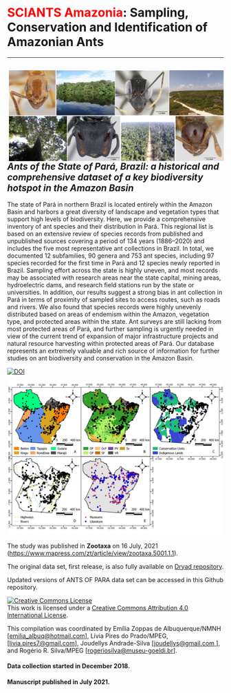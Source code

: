 # <span style="color:red">SCIANTS Amazonia</span>: Sampling, Conservation and Identification of Amazonian Ants
--------------------------------------------------------
## ***<img align="right" width="500" src="https://github.com/rrsilva/Ants_of_Para/blob/main/cover_book_image.jpeg">Ants of the State of Pará, Brazil: a historical and comprehensive dataset of a key biodiversity hotspot in the Amazon Basin***

The state of Pará in northern Brazil is located entirely within the Amazon Basin and harbors a great diversity of landscape and vegetation types that support high levels of biodiversity. Here, we provide a comprehensive inventory of ant species and their distribution in Pará. This regional list is based on an extensive review of species records from published and unpublished sources covering a period of 134 years (1886–2020) and includes the five most representative ant collections in Brazil. In total, we documented 12 subfamilies, 90 genera and 753 ant species, including 97 species recorded for the first time in Pará and 12 species newly reported in Brazil. Sampling effort across the state is highly uneven, and most records may be associated with research areas near the state capital, mining areas, hydroelectric dams, and research field stations run by the state or universities. In addition, our results suggest a strong bias in ant collection in Pará in terms of proximity of sampled sites to access routes, such as roads and rivers. We also found that species records were highly unevenly distributed based on areas of endemism within the Amazon, vegetation type, and protected areas within the state. Ant surveys are still lacking from most protected areas of Pará, and further sampling is urgently needed in view of the current trend of expansion of major infrastructure projects and natural resource harvesting within protected areas of Pará. Our database represents an extremely valuable and rich source of information for further studies on ant biodiversity and conservation in the Amazon Basin.

[![DOI](https://zenodo.org/badge/407173886.svg)](https://zenodo.org/badge/latestdoi/407173886)

<p align="center">
  <img src="https://github.com/rrsilva/Ants_of_Para/blob/main/ants_of_PA_records.jpg" width="600" title="hover text">
</p>

The study was published in **Zootaxa** on 16 July, 2021 (https://www.mapress.com/zt/article/view/zootaxa.5001.1.1).

The original data set, first release, is also fully available on [Dryad repository](https://doi.org/10.5061/dryad.6djh9w11h).

Updated versions of ANTS OF PARA data set can be accessed in this Github repository.


<a rel="license" href="http://creativecommons.org/licenses/by/4.0/"><img alt="Creative Commons License" style="border-width:0" src="https://i.creativecommons.org/l/by/4.0/88x31.png" /></a><br />This work is licensed under a <a rel="license" href="http://creativecommons.org/licenses/by/4.0/">Creative Commons Attribution 4.0 International License</a>.

This compilation was coordinated by Emília Zoppas de Albuquerque/NMNH  [[emilia_albuq@hotmail.com](mailto:emilia_albuq@hotmail.com)], Lívia Pires do Prado/MPEG,  [[livia.pires7@gmail.com](mailto:livia.pires7@gmail.com)], Joudellys Andrade-Silva [[joudellys@gmail.com ](mailto:joudellys@gmail.com )], and Rogério R. Silva/MPEG [[rogeriosilva@museu-goeldi.br](rogeriosilva@museu-goeldi.br)].

#### Data collection started in December 2018. 
#### Manuscript published in July 2021.
